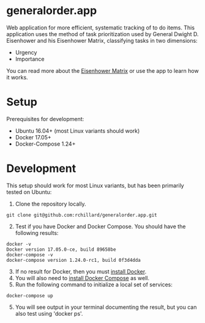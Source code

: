 # generalorder.app
Web application for more efficient, systematic tracking of to do items.  This application uses the method of task prioritization used by General Dwight D. Eisenhower and his Eisenhower Matrix, classifying tasks in two dimensions:
- Urgency
- Importance

You can read more about the [Eisenhower Matrix](https://jamesclear.com/eisenhower-box) or use the app to learn how it works.

# Setup
Prerequisites for development:
- Ubuntu 16.04+ (most Linux variants should work)
- Docker 17.05+
- Docker-Compose 1.24+

# Development
This setup should work for most Linux variants, but has been primarily tested on Ubuntu:
1. Clone the repository locally.
```
git clone git@github.com:rchillard/generalorder.app.git
```
2. Test if you have Docker and Docker Compose.  You should have the following results:
```
docker -v
Docker version 17.05.0-ce, build 89658be
docker-compose -v
docker-compose version 1.24.0-rc1, build 0f3d4dda
```
3. If no result for Docker, then you must [install Docker](https://docs.docker.com/install/linux/docker-ce/ubuntu/).
3. You will also need to [install Docker Compose](https://github.com/docker/compose/releases) as well.
4. Run the following command to initialize a local set of services:
```
docker-compose up
```
5. You will see output in your terminal documenting the result, but you can also test using 'docker ps'.
